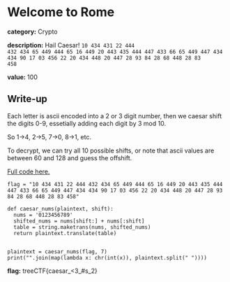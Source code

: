 # Welcome to Rome

**category:** Crypto

**description:** Hail Caesar! <code>10 434 431 22 444 432 434 65 449 444 65 16 449 20 443 435 444 447 433 66 65 449 447 434 434 90 17 03 456 22 20 434 448 20 447 28 93 84 28 68 448 28 83 458</code>
        

**value:** 100



## Write-up

Each letter is ascii encoded into a 2 or 3 digit number, then we caesar shift the digits 0-9, essetially adding each digit by 3 mod 10.

So 1->4, 2->5, 7->0, 8->1, etc.

To decrypt, we can try all 10 possible shifts, or note that ascii values are between 60 and 128 and guess the offshift.

[Full code here.](debug/caesar2_explained.py)

```python2
flag = "10 434 431 22 444 432 434 65 449 444 65 16 449 20 443 435 444 447 433 66 65 449 447 434 434 90 17 03 456 22 20 434 448 20 447 28 93 84 28 68 448 28 83 458"

def caesar_nums(plaintext, shift):
  nums = '0123456789'
  shifted_nums = nums[shift:] + nums[:shift]
  table = string.maketrans(nums, shifted_nums)
  return plaintext.translate(table)


plaintext = caesar_nums(flag, 7)
print("".join(map(lambda x: chr(int(x)), plaintext.split(" "))))

```


**flag:** treeCTF{caesar_<3_#s_2}